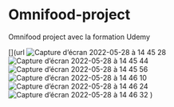 # Omnifood-project

Omnifood project avec la formation Udemy 


[](url
![Capture d’écran 2022-05-28 à 14 45 28](https://user-images.githubusercontent.com/101173279/170836815-409c8d1a-1a5a-4aa0-8bac-e3fa0d9be901.png)
![Capture d’écran 2022-05-28 à 14 45 44](https://user-images.githubusercontent.com/101173279/170836813-2eeef495-d531-4ee3-84f6-37981ac16a6f.png)
![Capture d’écran 2022-05-28 à 14 45 56](https://user-images.githubusercontent.com/101173279/170836810-7df0444a-622e-4ce4-8204-c47b17f95909.png)
![Capture d’écran 2022-05-28 à 14 46 10](https://user-images.githubusercontent.com/101173279/170836806-971b25d3-e8d2-469f-8e43-97f8f426641f.png)
![Capture d’écran 2022-05-28 à 14 46 24](https://user-images.githubusercontent.com/101173279/170836805-d01a8d4f-63eb-492a-baf6-f362d18aa2c8.png)
![Capture d’écran 2022-05-28 à 14 46 32](https://user-images.githubusercontent.com/101173279/170836803-a2d64cdd-32cd-4a76-8ea6-526966270abd.png)
)

